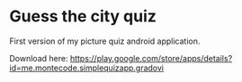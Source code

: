 # Guess the city quiz
First version of my picture quiz android application. 

Download here:
https://play.google.com/store/apps/details?id=me.montecode.simplequizapp.gradovi
